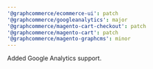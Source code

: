 ```yaml
---
'@graphcommerce/ecommerce-ui': patch
'@graphcommerce/googleanalytics': major
'@graphcommerce/magento-cart-checkout': patch
'@graphcommerce/magento-cart': patch
'@graphcommerce/magento-graphcms': minor
---
```


Added Google Analytics support.
